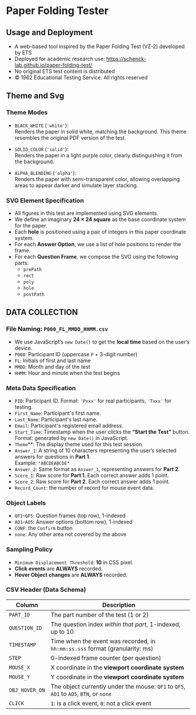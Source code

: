 # Paper Folding Tester

## Usage and Deployment
- A web-based tool inspired by the Paper Folding Test (VZ-2) developed by ETS  
- Deployed for academic research use: https://schenck-lab.github.io/paper-folding-test/  
- No original ETS test content is distributed  
- © 1962 Educational Testing Service. All rights reserved

## Theme and Svg

### Theme Modes
- `BLACK_WHITE` (`'white'`):  
  Renders the paper in solid white, matching the background. This theme resembles the original PDF version of the test.

- `SOLID_COLOR` (`'solid'`):  
  Renders the paper in a light purple color, clearly distinguishing it from the background.

- `ALPHA_BLENDING` (`'alpha'`):  
  Renders the paper with semi-transparent color, allowing overlapping areas to appear darker and simulate layer stacking.

### SVG Element Specification
- All figures in this test are implemented using SVG elements.
- We define an imaginary **24 × 24 square** as the base coordinate system for the paper.
- Each **hole** is positioned using a pair of integers in this paper coordinate system.
- For each **Answer Option**, we use a list of hole positions to render the frame.
- For each **Question Frame**, we compose the SVG using the following parts:
  - `prePath`
  - `rect`
  - `poly`
  - `hole`
  - `postPath`


## DATA COLLECTION

### File Naming: `P000_FL_MMDD_HHMM.csv`
- We use JavaScript’s `new Date()` to get the **local time** based on the user’s device.
- `P000`: Participant ID (uppercase `P` + 3-digit number)
- `FL`: Initials of first and last name
- `MMDD`: Month and day of the test
- `HHMM`: Hour and minute when the test begins

### Meta Data Specification

- `PID`: Participant ID. Format: `'Pxxx'` for real participants, `'Txxx'` for testing.
- `First_Name`: Participant's first name.
- `Last_Name`: Participant's last name.
- `Email`: Participant's registered email address.
- `Start_Time`: Timestamp when the user clicks the **“Start the Test”** button.  
  Format: generated by `new Date()` in JavaScript.
- `Theme`**: The display theme used for this test session.
- `Answer_1`: A string of 10 characters representing the user’s selected answers for questions in **Part 1**.  
  Example: `"ABCDEABCDE"`
- `Answer_2`: Same format as `Answer_1`, representing answers for **Part 2**.
- `Score_1`: Raw score for **Part 1**. Each correct answer adds 1 point.
- `Score_2`: Raw score for **Part 2**. Each correct answer adds 1 point.
- `Record_Count`: the number of record for mouse event data.


### Object Labels
- `QF1`–`QF5`: Question frames (top row), 1-indexed
- `AO1`–`AO5`: Answer options (bottom row), 1-indexed
- `CONF`: the `Confirm` button
- `none`: Any other area not covered by the above


### Sampling Policy
- `Minimum Displacement Threshold`: **10** in CSS pixel.
- **Click events** are **ALWAYS** recorded.
- **Hover Object changes** are **ALWAYS** recorded.


###  CSV Header (Data Schema)
| **Column**      | **Description** |
|-----------------|-----------------|
| `PART_ID`       | The part number of the test (1 or 2) |
| `QUESTION_ID`   | The question index *within that part*, 1-indexed, up to 10 |
| `TIMESTAMP`     | Time when the event was recorded, in `hh:mm:ss.sss` format (granularity: ms) |
| `STEP`          | 0-indexed frame counter (per question) |
| `MOUSE_X`       | X coordinate in the **viewport coordinate system** |
| `MOUSE_Y`       | Y coordinate in the **viewport coordinate system** |
| `OBJ_HOVER_ON`  | The object currently under the mouse: `QF1` to `QF5`, `AO1` to `AO5`, `BTN`, or `none` |
| `CLICK`         | `1`: is a click event, `0`: not a click event |

